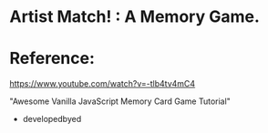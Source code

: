 # Artist Match! : A Memory Game. 

# Reference:

https://www.youtube.com/watch?v=-tlb4tv4mC4

"Awesome Vanilla JavaScript Memory Card Game Tutorial"

- developedbyed